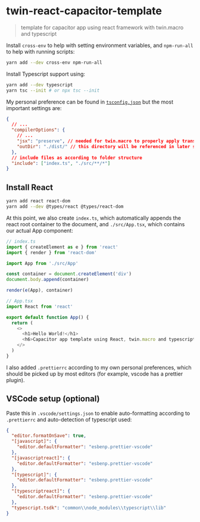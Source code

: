 # twin-react-capacitor-template

> template for capacitor app using react framework with twin.macro and typescript

Install `cross-env` to help with setting environment variables, and `npm-run-all` to help with running scripts:

```sh
yarn add --dev cross-env npm-run-all
```

Install Typescript support using:

```sh
yarn add --dev typescript
yarn tsc --init # or npx tsc --init
```

My personal preference can be found in [`tsconfig.json`](./tsconfig.json) but the most important settings are:

```json
{
  // ...
  "compilerOptions": {
    // ...
    "jsx": "preserve", // needed for twin.macro to properly apply transforms later as ts-loader seems to escape 'tw' prop
    "outDir": "./dist/" // this directory will be referenced in later steps for the build script
  },
  // include files as according to folder structure
  "include": ["index.ts", "./src/**/*"]
}
```

## Install React

```sh
yarn add react react-dom
yarn add --dev @types/react @types/react-dom
```

At this point, we also create `index.ts`, which automatically appends the react root container to the document, and `./src/App.tsx`, which contains our actual App component:

```ts
// index.ts
import { createElement as e } from 'react'
import { render } from 'react-dom'

import App from './src/App'

const container = document.createElement('div')
document.body.append(container)

render(e(App), container)
```

```ts
// App.tsx
import React from 'react'

export default function App() {
  return (
    <>
      <h1>Hello World!</h1>
      <h6>Capacitor app template using React, twin.macro and typescript</h6>
    </>
  )
}
```

I also added `.prettierrc` according to my own personal preferences, which should be picked up by most editors (for example, vscode has a prettier plugin).

## VSCode setup (optional)

Paste this in `.vscode/settings.json` to enable auto-formatting according to `.prettierrc` and auto-detection of typescript used:

```json
{
  "editor.formatOnSave": true,
  "[javascript]": {
    "editor.defaultFormatter": "esbenp.prettier-vscode"
  },
  "[javascriptreact]": {
    "editor.defaultFormatter": "esbenp.prettier-vscode"
  },
  "[typescript]": {
    "editor.defaultFormatter": "esbenp.prettier-vscode"
  },
  "[typescriptreact]": {
    "editor.defaultFormatter": "esbenp.prettier-vscode"
  },
  "typescript.tsdk": "common\\node_modules\\typescript\\lib"
}
```
